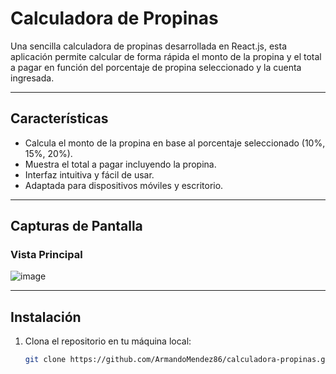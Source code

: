 # Calculadora de Propinas

Una sencilla calculadora de propinas desarrollada en React.js, esta aplicación permite calcular de forma rápida el monto de la propina y el total a pagar en función del porcentaje de propina seleccionado y la cuenta ingresada.

---

## Características

- Calcula el monto de la propina en base al porcentaje seleccionado (10%, 15%, 20%).
- Muestra el total a pagar incluyendo la propina.
- Interfaz intuitiva y fácil de usar.
- Adaptada para dispositivos móviles y escritorio.

---

## Capturas de Pantalla

### Vista Principal
![image](https://github.com/user-attachments/assets/a58f849b-6b2f-4234-9c24-932ad896e7ba)


---

## Instalación

1. Clona el repositorio en tu máquina local:
   ```bash
   git clone https://github.com/ArmandoMendez86/calculadora-propinas.git


